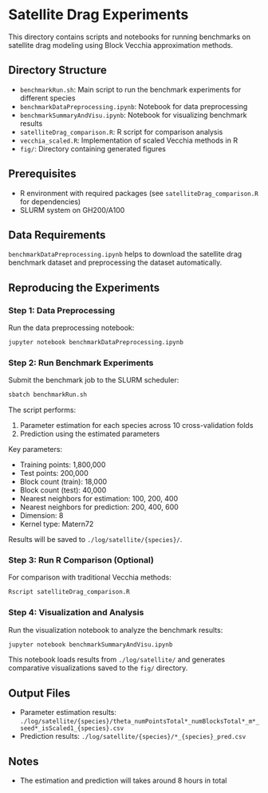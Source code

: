 # Satellite Drag Experiments

This directory contains scripts and notebooks for running benchmarks on satellite drag modeling using Block Vecchia approximation methods.

## Directory Structure

- `benchmarkRun.sh`: Main script to run the benchmark experiments for different species
- `benchmarkDataPreprocessing.ipynb`: Notebook for data preprocessing
- `benchmarkSummaryAndVisu.ipynb`: Notebook for visualizing benchmark results
- `satelliteDrag_comparison.R`: R script for comparison analysis
- `vecchia_scaled.R`: Implementation of scaled Vecchia methods in R
- `fig/`: Directory containing generated figures

## Prerequisites

- R environment with required packages (see `satelliteDrag_comparison.R` for dependencies)
- SLURM system on GH200/A100

## Data Requirements

`benchmarkDataPreprocessing.ipynb` helps to download the satellite drag benchmark dataset and preprocessing the dataset automatically.

## Reproducing the Experiments

### Step 1: Data Preprocessing

Run the data preprocessing notebook:

```bash
jupyter notebook benchmarkDataPreprocessing.ipynb
```

### Step 2: Run Benchmark Experiments

Submit the benchmark job to the SLURM scheduler:

```bash
sbatch benchmarkRun.sh
```

The script performs:
1. Parameter estimation for each species across 10 cross-validation folds
2. Prediction using the estimated parameters

Key parameters:
- Training points: 1,800,000
- Test points: 200,000
- Block count (train): 18,000
- Block count (test): 40,000
- Nearest neighbors for estimation: 100, 200, 400
- Nearest neighbors for prediction: 200, 400, 600
- Dimension: 8
- Kernel type: Matern72

Results will be saved to `./log/satellite/{species}/`.

### Step 3: Run R Comparison (Optional)

For comparison with traditional Vecchia methods:

```bash
Rscript satelliteDrag_comparison.R
```

### Step 4: Visualization and Analysis

Run the visualization notebook to analyze the benchmark results:

```bash
jupyter notebook benchmarkSummaryAndVisu.ipynb
```

This notebook loads results from `./log/satellite/` and generates comparative visualizations saved to the `fig/` directory.

## Output Files

- Parameter estimation results: `./log/satellite/{species}/theta_numPointsTotal*_numBlocksTotal*_m*_seed*_isScaled1_{species}.csv`
- Prediction results: `./log/satellite/{species}/*_{species}_pred.csv`

## Notes

- The estimation and prediction will takes around 8 hours in total